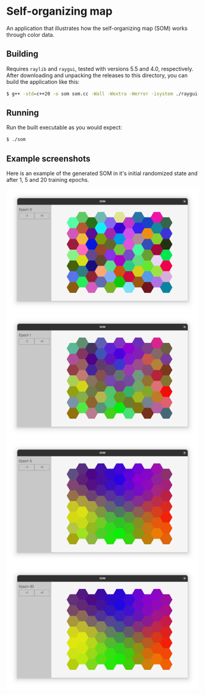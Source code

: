 # Self-organizing map

An application that illustrates how the self-organizing map (SOM) works through color data.

## Building

Requires `raylib` and `raygui`, tested with versions 5.5 and 4.0, respectively. After downloading and unpacking the releases to this directory, you can build the application like this:

```bash
$ g++ -std=c++20 -o som som.cc -Wall -Wextra -Werror -isystem ./raygui-4.0/src -isystem ./raylib-5.5_linux_amd64/include -L ./raylib-5.5_linux_amd64/lib -l:libraylib.a
```

## Running

Run the built executable as you would expect:

```bash
$ ./som
```

## Example screenshots

Here is an example of the generated SOM in it's initial randomized state and after 1, 5 and 20 training epochs.

![Epoch 0](screenshots/som-epoch0.png)
![Epoch 1](screenshots/som-epoch1.png)
![Epoch 5](screenshots/som-epoch5.png)
![Epoch 20](screenshots/som-epoch20.png)

